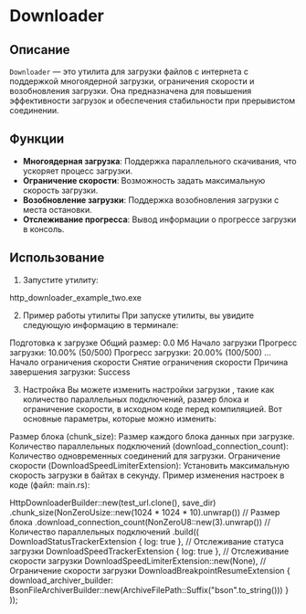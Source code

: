 # Downloader

## Описание
`Downloader` — это утилита для загрузки файлов с интернета с поддержкой многоядерной загрузки, ограничения скорости и возобновления загрузки. Она предназначена для повышения эффективности загрузок и обеспечения стабильности при прерывистом соединении.

## Функции
- **Многоядерная загрузка**: Поддержка параллельного скачивания, что ускоряет процесс загрузки.
- **Ограничение скорости**: Возможность задать максимальную скорость загрузки.
- **Возобновление загрузки**: Поддержка возобновления загрузки с места остановки.
- **Отслеживание прогресса**: Вывод информации о прогрессе загрузки в консоль.


## Использование
1. Запустите утилиту:


http_downloader_example_two.exe


2. Пример работы утилиты
При запуске утилиты, вы увидите следующую информацию в терминале:

Подготовка к загрузке
Общий размер: 0.0 Мб
Начало загрузки
Прогресс загрузки: 10.00% (50/500)
Прогресс загрузки: 20.00% (100/500)
...
Начало ограничения скорости
Снятие ограничения скорости
Причина завершения загрузки: Success

3. Настройка
Вы можете изменить настройки загрузки , такие как количество параллельных подключений, размер блока и ограничение скорости, в исходном коде перед компиляцией. Вот основные параметры, которые можно изменить:

Размер блока (chunk_size): Размер каждого блока данных при загрузке.
Количество параллельных подключений (download_connection_count): Количество одновременных соединений для загрузки.
Ограничение скорости (DownloadSpeedLimiterExtension): Установить максимальную скорость загрузки в байтах в секунду.
Пример изменения настроек в коде (файл: main.rs):


HttpDownloaderBuilder::new(test_url.clone(), save_dir)
    .chunk_size(NonZeroUsize::new(1024 * 1024 * 10).unwrap()) // Размер блока
    .download_connection_count(NonZeroU8::new(3).unwrap())    // Количество параллельных подключений
    .build((
        DownloadStatusTrackerExtension { log: true },       // Отслеживание статуса загрузки
        DownloadSpeedTrackerExtension { log: true },       // Отслеживание скорости загрузки
        DownloadSpeedLimiterExtension::new(None),          // Ограничение скорости загрузки
        DownloadBreakpointResumeExtension {
            download_archiver_builder: BsonFileArchiverBuilder::new(ArchiveFilePath::Suffix("bson".to_string()))
        }
    ));
